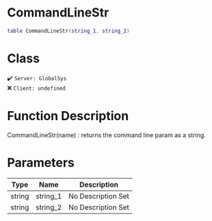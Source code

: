 # CommandLineStr
```lua
table CommandLineStr(string_1, string_2)
```
# Class
✔️ `Server: GlobalSys`  
❌ `Client: undefined`  

# Function Description
CommandLineStr(name) : returns the command line param as a string.
# Parameters
Type|Name|Description
--|--|--
string|string_1|No Description Set
string|string_2|No Description Set
